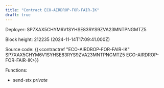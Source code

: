 ```yaml
---
title: "Contract ECO-AIRDROP-FOR-FAIR-IK"
draft: true
---
```

Deployer: SP7XAX5CHYM6V1SYHSE83RYS9ZVA23MNTPNGMTZ5


 



Block height: 212235 (2024-11-14T17:09:41.000Z)

Source code: {{<contractref "ECO-AIRDROP-FOR-FAIR-IK" SP7XAX5CHYM6V1SYHSE83RYS9ZVA23MNTPNGMTZ5 ECO-AIRDROP-FOR-FAIR-IK>}}

Functions:

* send-stx _private_
